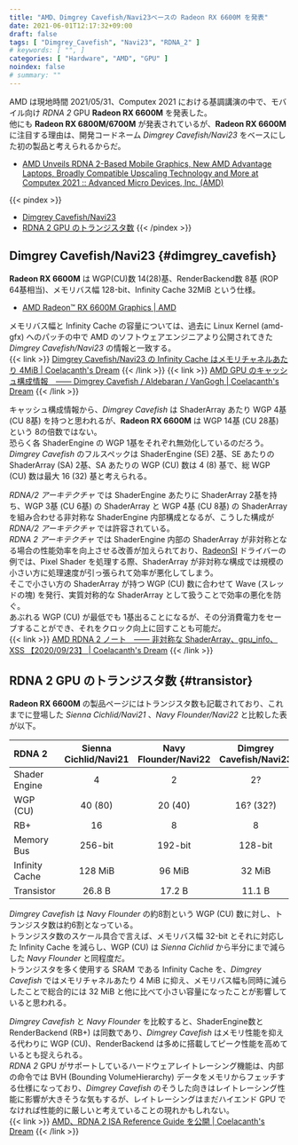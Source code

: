 ```yaml
---
title: "AMD、Dimgrey Cavefish/Navi23ベースの Radeon RX 6600M を発表"
date: 2021-06-01T12:17:32+09:00
draft: false
tags: [ "Dimgrey_Cavefish", "Navi23", "RDNA_2" ]
# keywords: [ "", ]
categories: [ "Hardware", "AMD", "GPU" ]
noindex: false
# summary: ""
---
```


AMD は現地時間 2021/05/31、Computex 2021 における基調講演の中で、モバイル向け *RDNA 2* GPU **Radeon RX 6600M** を発表した。  
他にも **Radeon RX 6800M/6700M** が発表されているが、**Radeon RX 6600M** に注目する理由は、開発コードネーム *Dimgrey Cavefish/Navi23* をベースにした初の製品と考えられるからだ。  

 * [AMD Unveils RDNA 2-Based Mobile Graphics, New AMD Advantage Laptops, Broadly Compatible Upscaling Technology and More at Computex 2021 :: Advanced Micro Devices, Inc. (AMD)](https://ir.amd.com/news-events/press-releases/detail/1006/amd-unveils-rdna-2-based-mobile-graphics-new-amd-advantage)


{{< pindex >}}
 * [Dimgrey Cavefish/Navi23](#dimgrey_cavefish)
 * [RDNA 2 GPU のトランジスタ数](#transistor)
{{< /pindex >}}

## Dimgrey Cavefish/Navi23 {#dimgrey_cavefish}

**Radeon RX 6600M** は WGP(CU)数 14(28)基、RenderBackend数 8基 (ROP 64基相当)、メモリバス幅 128-bit、Infinity Cache 32MiB という仕様。  

 * [AMD Radeon™ RX 6600M Graphics | AMD](https://www.amd.com/en/products/graphics/amd-radeon-rx-6600m#product-specs)

メモリバス幅と Infinity Cache の容量については、過去に Linux Kernel (amd-gfx) へのパッチの中で AMD のソフトウェアエンジニアより公開されてきた *Dimgrey Cavefish/Navi23* の情報と一致する。  
{{< link >}} [Dimgrey Cavefish/Navi23 の Infinity Cache はメモリチャネルあたり 4MiB | Coelacanth's Dream](/posts/2021/03/04/dimgrey_cavefish-4mb-mall-per-ch/#mall-size) {{< /link >}}
{{< link >}} [AMD GPU のキャッシュ構成情報　―― Dimgrey Cavefish / Aldebaran / VanGogh | Coelacanth's Dream](/posts/2021/03/30/amdgpu_cache_info/#dimgrey_cavefish) {{< /link >}}

キャッシュ構成情報から、*Dimgrey Cavefish* は ShaderArray あたり WGP 4基 (CU 8基) を持つと思われるが、**Radeon RX 6600M** は WGP 14基 (CU 28基) という 8の倍数ではない。  
恐らく各 ShaderEngine の WGP 1基をそれぞれ無効化しているのだろう。 *Dimgrey Cavefish* のフルスペックは ShaderEngine (SE) 2基、SE あたりの ShaderArray (SA) 2基、SA あたりの WGP (CU) 数は 4 (8) 基で、総 WGP (CU) 数は最大 16 (32) 基と考えられる。  

*RDNA/2 アーキテクチャ* では ShaderEngine あたりに ShaderArray 2基を持ち、WGP 3基 (CU 6基) の ShaderArray と WGP 4基 (CU 8基) の ShaderArray を組み合わせる非対称な ShaderEngine 内部構成となるが、こうした構成が *RDNA/2 アーキテクチャ* では許容されている。  
*RDNA 2 アーキテクチャ* では ShaderEngine 内部の ShaderArray が非対称となる場合の性能効率を向上させる改善が加えられており、[RadeonSI](/tags/radeonsi) ドライバーの例では、Pixel Shader を処理する際、ShaderArray が非対称な構成では規模の小さい方に処理速度が引っ張られて効率が悪化してしまう。  
そこで小さい方の ShaderArray が持つ WGP (CU) 数に合わせて Wave (スレッドの塊) を発行、実質対称的な ShaderArray として扱うことで効率の悪化を防ぐ。  
あぶれる WGP (CU) が最低でも 1基出ることになるが、その分消費電力をセーブすることができ、それをクロック向上に回すことも可能だ。  
{{< link >}} [AMD RDNA 2 ノート　―― 非対称な ShaderArray、gpu_info、XSS 【2020/09/23】 | Coelacanth's Dream](/posts/2020/09/23/rdna_2-note-2020-09-23/#shader-array) {{< /link >}}

## RDNA 2 GPU のトランジスタ数 {#transistor}

**Radeon RX 6600M** の製品ページにはトランジスタ数も記載されており、これまでに登場した *Sienna Cichlid/Navi21* 、*Navy Flounder/Navi22* と比較した表が以下。  

| RDNA 2 | Sienna Cichlid/Navi21 | Navy Flounder/Navi22 | Dimgrey Cavefish/Navi23 |
| :-- | :--: | :--: | :--: |
| Shader Engine | 4 | 2 | 2? |
| WGP (CU) | 40 (80) | 20 (40) | 16? (32?) |
| RB+ | 16 | 8 | 8 |
| Memory Bus | 256-bit | 192-bit | 128-bit |
| Infinity Cache | 128 MiB | 96 MiB | 32 MiB | 
| Transistor | 26.8 B | 17.2 B | 11.1 B |

*Dimgrey Cavefish* は *Navy Flounder* の約8割という WGP (CU) 数に対し、トランジスタ数は約6割となっている。  
トランジスタ数のスケール具合で言えば、メモリバス幅 32-bit とそれに対応した Infinity Cache を減らし、WGP (CU) は *Sienna Cichlid* から半分にまで減らした *Navy Flounder* と同程度だ。  
トランジスタを多く使用する SRAM である Infinity Cache を、*Dimgrey Cavefish* ではメモリチャネルあたり 4 MiB に抑え、メモリバス幅も同時に減らしたことで総合的には 32 MiB と他に比べて小さい容量になったことが影響していると思われる。  

*Dimgrey Cavefish* と *Navy Flounder* を比較すると、ShaderEngine数と RenderBackend (RB+) は同数であり、*Dimgrey Cavefish* はメモリ性能を抑える代わりに WGP (CU)、RenderBackend は多めに搭載してピーク性能を高めているとも捉えられる。  
*RDNA 2* GPU がサポートしているハードウェアレイトレーシング機能は、内部の命令では BVH (Bounding VolumeHierarchy) データをメモリからフェッチする仕様になっており、*Dimgrey Cavefish* のそうした向きはレイトレーシング性能に影響が大きそうな気もするが、レイトレーシングはまだハイエンド GPU でなければ性能的に厳しいと考えていることの現れかもしれない。  
{{< link >}} [AMD、RDNA 2 ISA Reference Guide を公開 | Coelacanth's Dream](/posts/2020/12/08/rdna_2-isa-doc/) {{< /link >}}

